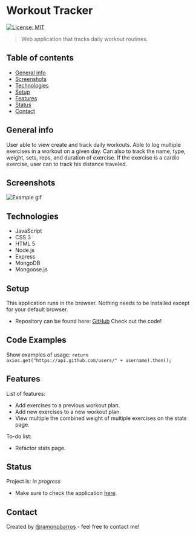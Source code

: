 # Workout Tracker

[![License: MIT](https://img.shields.io/badge/License-MIT-blue.svg)](https://github.com/ramonpbarros/)

> Web application that tracks daily workout routines.

## Table of contents

- [General info](#general-info)
- [Screenshots](#screenshots)
- [Technologies](#technologies)
- [Setup](#setup)
- [Features](#features)
- [Status](#status)
- [Contact](#contact)

## General info

User able to view create and track daily workouts. Able to log multiple exercises in a workout on a given day. Can also to track the name, type, weight, sets, reps, and duration of exercise. If the exercise is a cardio exercise, user can to track his distance traveled.

## Screenshots

![Example gif](/public/images/project.gif)

## Technologies

- JavaScript
- CSS 3
- HTML 5
- Node.js
- Express
- MongoDB
- Mongoose.js

## Setup

This application runs in the browser. Nothing needs to be installed except for your default browser.

- Repository can be found here: [GitHub](https://github.com/ramonpbarros/workout-tracker) Check out the code!

## Code Examples

Show examples of usage:
`return axios.get("https://api.github.com/users/" + username).then();`

## Features

List of features:

- Add exercises to a previous workout plan.
- Add new exercises to a new workout plan.
- View multiple the combined weight of multiple exercises on the stats page.

To-do list:

- Refactor stats page.

## Status

Project is: _in progress_

- Make sure to check the application [here]().

## Contact

Created by [@ramonpbarros](https://ramonpbarros.github.io/) - feel free to contact me!

